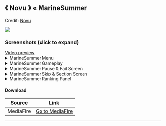 ## 《 Novu 》  « MarineSummer
Credit: [Novu](https://osu.ppy.sh/users/17561095)

![]( https://i.imgur.com/i7pRORZ.png )

### Screenshots (click to expand)
<a href="https://youtu.be/uWWFy95QVGg" target="_blank">
 Video preview
</a>

<details>
<summary>MarineSummer Menu</summary>
<img src="https://i.imgur.com/vCAeqWD.png" title="Menu Background">
<img src="https://i.imgur.com/FsJ5xRL.png" title="Song Select">
<img src="https://i.imgur.com/ENmAh0X.png" title="Select Modes">
<img src="https://i.imgur.com/MVaUSRT.png" title="Mod Icons">
</details>

<details>
<summary>MarineSummer Gameplay</summary>
<img src="https://i.imgur.com/xK38dmr.png" title="Gameplay circles">
<img src="https://i.imgur.com/pbCJKhb.png" title="Gameplay circles">
</details>

<details>
<summary>MarineSummer Pause & Fail Screen</summary>
<img src="https://i.imgur.com/Um6W2CC.png" title="Screen Pause">
<img src="https://i.imgur.com/y7rjjH9.png" title="Screen Fail">
</details>

<details>
<summary>MarineSummer Skip & Section Screen</summary>
<img src="https://i.imgur.com/4jd7W6f.png" title="Screen Skip">
<img src="https://i.imgur.com/m3oLtTj.png" title="Screen Pass">
<img src="https://i.imgur.com/SI4zsOK.png" title="Screen Fail">
</details>

<details>
<summary>MarineSummer Ranking Panel</summary>
<img src="https://i.imgur.com/0I05f1x.png" title="Ranking Panel">
<img src="https://i.imgur.com/nY6DXMP.png" title="Ranking Panel">
</details>

#### Download
Source|Link|
|---|---|
|MediaFire|[Go to MediaFire](https://www.mediafire.com/folder/1jeshgssaa667/MarineSummer)|

___
